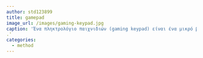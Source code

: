 ```yaml
---
author: std123899
title: gamepad
image_url: /images/gaming-keypad.jpg
caption: 'Ένα πληκτρολόγιο παιχνιδιών (gaming keypad) είναι ένα μικρό βοηθητικό πληκτρολόγιο σχεδιασμένο μόνο για παιχνίδια. Έχει ένα περιορισμένο αριθμό από τα αρχικά πλήκτρα ('W', 'A', 'S', 'D') από ένα τυπικό πληκτρολόγιο και είναι διευθετημένα με πιο εργονομικό τρόπο για να διευκολύνουν τα γρήγορα και αποτελεσματικά το χειρισμό παιχνιδιών.
.'
categories:
  - method
---
```

